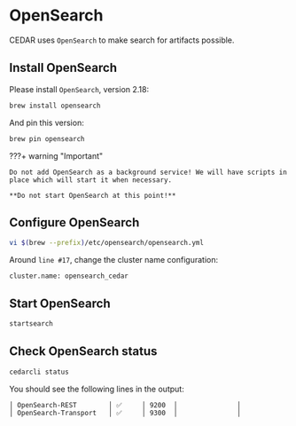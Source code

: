 # OpenSearch
CEDAR uses `OpenSearch` to make search for artifacts possible.

## Install OpenSearch

Please install `OpenSearch`, version 2.18:

```sh
brew install opensearch
```

And pin this version:

```sh
brew pin opensearch
```
    
???+ warning "Important"

    Do not add OpenSearch as a background service! We will have scripts in place which will start it when necessary.

    **Do not start OpenSearch at this point!**
 
## Configure OpenSearch

```sh
vi $(brew --prefix)/etc/opensearch/opensearch.yml
```

Around `line #17`, change the cluster name configuration:

```
cluster.name: opensearch_cedar
```

## Start OpenSearch

```sh
startsearch
```

## Check OpenSearch status
```sh
cedarcli status
```

You should see the following lines in the output:
```
│ OpenSearch-REST        │ ✅     │ 9200  │               │
│ OpenSearch-Transport   │ ✅     │ 9300  │               │
```
